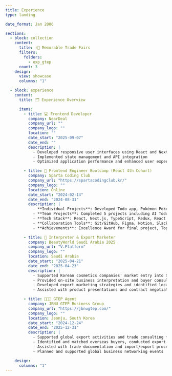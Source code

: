 ```yaml
---
title: Experience
type: landing

date_format: Jan 2006

sections:
  - block: collection
    content:
      title: ✌🏻 Memorable Trade Fairs
      filters:
        folders:
          - exp_gtep
      count: 3
    design:
      view: showcase
      columns: "1"

  - block: experience
    content:
      title: 🗂️ Experience Overview

      items:
        - title: 💻 Frontend Developer
          company: NearDeal
          company_url: ""
          company_logo: ""
          location: ""
          date_start: "2025-09-07"
          date_end: ""
          description: |
            - Developed responsive user interfaces using React and Next.js
            - Implemented state management and API integration
            - Optimized application performance and enhanced user experience

        - title: 🥊 Frontend Engineer Bootcamp (React 4th Cohort)
          company: Sparta Coding Club
          company_url: "https://spartacodingclub.kr/"
          company_logo: ""
          location: Online
          date_start: "2024-02-14"
          date_end: "2024-08-31"
          description: |
            - **Individual Projects**: Developed Todo app, Pokémon Pokédex, and movie search service using React + TypeScript
            - **Team Projects**: Completed 5 projects including AI Todo app and meal management platform
            - **Tech Stack**: React, Next.js, TypeScript, Redux, React Query, Tailwind CSS, Zustand
            - **Collaboration Tools**: Git/GitHub, Figma, Notion, Slack
            - **Achievements**: Excellence Award for final project, Top 10% in peer evaluation

        - title: 📢 Interpreter & Export Marketer
          company: BeautyWorld Saudi Arabia 2025
          company_url: "V.Platform"
          company_logo: ""
          location: Saudi Arabia
          date_start: "2025-04-21"
          date_end: "2025-04-23"
          description: |
            - Supported Korean cosmetics companies' market entry into Saudi Arabia
            - Provided on-site business interpretation and buyer consultation support
            - Developed export marketing strategies and identified local buyers
            - Assisted with product presentations and contract negotiations

        - title: 👩🏻‍💼 GTEP Agent
          company: JBNU GTEP Business Group
          company_url: "https://jbnugtep.com/"
          company_logo: ""
          location: Jeonju, South Korea
          date_start: "2024-12-24"
          date_end: "2025-12-31"
          description: |
            - Supported global export activities and trade consulting for Korean SMEs
            - Identified and matched overseas buyers, conducted export market research and analysis
            - Assisted with trade documentation and import/export procedures
            - Planned and supported global business networking events

    design:
      columns: "1"
---
```

